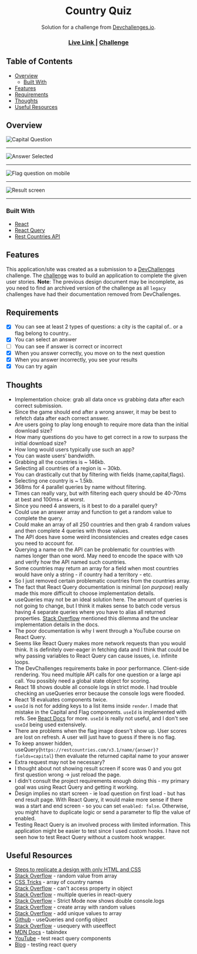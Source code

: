 <h1 align="center">Country Quiz</h1>

<div align="center">
   Solution for a challenge from  <a href="http://devchallenges.io" target="_blank">Devchallenges.io</a>.
</div>

<div align="center">
  <h3>
     <a href="https://jdegand.github.io/country-quiz">
      Live Link
    </a>
    <span> | </span>
    <a href="https://web.archive.org/web/20240417033427/https://legacy.devchallenges.io/challenges/Bu3G2irnaXmfwQ8sZkw8">
      Challenge
    </a>
  </h3>
</div>

## Table of Contents

- [Overview](#overview)
  - [Built With](#built-with)
- [Features](#features)
- [Requirements](#requirements)
- [Thoughts](#thoughts)
- [Useful Resources](#useful-resources)

## Overview

![Capital Question](screenshots/country-quiz-capital-question.png)

***

![Answer Selected](screenshots/country-quiz-answer-selected.png)

***

![Flag question on mobile](screenshots/country-quiz-flag-mobile.png)

***

![Result screen](screenshots/country-quiz-results.png)

***

### Built With

- [React](https://reactjs.org/)
- [React Query](https://react-query.tanstack.com/)
- [Rest Countries API](https://restcountries.com/)

## Features

This application/site was created as a submission to a [DevChallenges](https://devchallenges.io/challenges) challenge. The [challenge](https://web.archive.org/web/20240417033427/https://legacy.devchallenges.io/challenges/Bu3G2irnaXmfwQ8sZkw8) was to build an application to complete the given user stories. **Note**: The previous design document may be incomplete, as you need to find an archived version of the challenge as all `legacy` challenges have had their documentation removed from DevChallenges.

## Requirements

- [x] You can see at least 2 types of questions: a city is the capital of.. or a flag belong to country..
- [x] You can select an answer
- [ ] You can see if answer is correct or incorrect
- [x] When you answer correctly, you move on to the next question
- [x] When you answer incorrectly, you see your results
- [x] You can try again

## Thoughts

- Implementation choice: grab all data once vs grabbing data after each correct submission.
- Since the game should end after a wrong answer, it may be best to refetch data after each correct answer.  
- Are users going to play long enough to require more data than the initial download size?
- How many questions do you have to get correct in a row to surpass the initial download size?
- How long would users typically use such an app?
- You can waste users' bandwidth.
- Grabbing all the countries is ~ 146kb.
- Selecting all countries of a region is ~ 30kb.
- You can drastically cut that by filtering with fields (name,capital,flags).
- Selecting one country is ~ 1.5kb.
- 368ms for 4 parallel queries by name without filtering.
- Times can really vary, but with filtering each query should be 40-70ms at best and 100ms+ at worst.
- Since you need 4 answers, is it best to do a parallel query?
- Could use an answer array and function to get a random value to complete the query.  
- Could make an array of all 250 countries and then grab 4 random values and then complete 4 queries with those values.
- The API does have some weird inconsistencies and creates edge cases you need to account for.
- Querying a name on the API can be problematic for countries with names longer than one word.  May need to encode the space with `%20` and verify how the API named such countries.
- Some countries may return an array for a field when most countries would have only a string - if country had a territory - etc.
- So I just removed certain problematic countries from the countries array.  
- The fact that React Query documentation is minimal (*on purpose*) really made this more difficult to choose implementation details.
- useQueries may not be an ideal solution here.  The amount of queries is not going to change, but I think it makes sense to batch code versus having 4 separate queries where you have to alias all returned properties.  [Stack Overflow](https://stackoverflow.com/questions/66427968/how-to-handle-multiple-queries-with-react-query) mentioned this dilemma and the unclear implementation details in the docs.  
- The poor documentation is why I went through a YouTube course on React Query.  
- Seems like React Query makes more network requests than you would think.  It is definitely over-eager in fetching data and I think that could be why passing variables to React Query can cause issues, i.e. infinite loops.
- The DevChallenges requirements bake in poor performance.  Client-side rendering.  You need multiple API calls for one question or a large api call.  You possibly need a global state object for scoring.
- React 18 shows double all console logs in strict mode. I had trouble checking an useQueries error because the console logs were flooded.
- React 18 evaluates components twice.
- `useId` is not for adding keys to a list items inside `render`.  I made that mistake in the Capital and Flag components. `useId` is implemented with refs.  See [React Docs](https://reactjs.org/docs/hooks-reference.html#useid) for more.  `useId` is really not useful, and I don't see `useId` being used extensively.  
- There are problems when the flag image doesn't show up.  User scores are lost on refresh. A user will just have to guess if there is no flag.
- To keep answer hidden, useQuery(`https://restcountries.com/v3.1/name/{answer}?fields=capital`) then evaluate the returned capital name to your answer
- Extra request may not be necessary?
- I thought about not showing result screen if score was 0 and you got first question wrong -> just reload the page.  
- I didn't consult the project requirements enough doing this - my primary goal was using React Query and getting it working.
- Design implies no start screen - ie load question on first load - but has end result page.  With React Query, it would make more sense if there was a start and end screen - so you can set `enabled: false`. Otherwise, you might have to duplicate logic or send a parameter to flip the value of enabled.  
- Testing React Query is an involved process with limited information.  This application might be easier to test since I used custom hooks.  I have not seen how to test React Query without a custom hook wrapper.

## Useful Resources

- [Steps to replicate a design with only HTML and CSS](https://devchallenges-blogs.web.app/how-to-replicate-design/)
- [Stack Overflow](https://stackoverflow.com/questions/4550505/getting-a-random-value-from-a-javascript-array) - random value from array
- [CSS Tricks](https://css-tricks.com/snippets/javascript/array-of-country-names/) - array of country names
- [Stack Overflow](https://stackoverflow.com/questions/17546953/cant-access-object-property-even-though-it-shows-up-in-a-console-log) - can't access property in object
- [Stack Overflow](https://stackoverflow.com/questions/66427968/how-to-handle-multiple-queries-with-react-query) - multiple queries in react-query
- [Stack Overflow](https://stackoverflow.com/questions/71522324/react-can-and-will-sometimes-call-your-components-multiple-times) - Strict Mode now shows double console.logs
- [Stack Overflow](https://stackoverflow.com/questions/5836833/create-an-array-with-random-values) - create array with random values
- [Stack Overflow](https://stackoverflow.com/questions/53779182/how-to-append-value-to-an-array-only-if-not-exists-and-remove-it-if-not) - add unique values to array
- [Github](https://github.com/tannerlinsley/react-query/discussions/3227) - useQueries and config object
- [Stack Overflow](https://stackoverflow.com/questions/70602394/react-usequery-hook-with-useeffect-hook) - usequery with useeffect
- [MDN Docs](https://developer.mozilla.org/en-US/docs/Web/HTML/Global_attributes/tabindex) - tabindex
- [YouTube](https://www.youtube.com/watch?v=ZfvOHRX-FDM) - test react query components
- [Blog](https://tkdodo.eu/blog/testing-react-query) - testing react query
